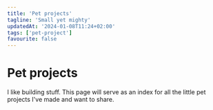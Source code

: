 ```yaml
---
title: 'Pet projects'
tagline: 'Small yet mighty'
updatedAt: '2024-01-08T11:24+02:00'
tags: ['pet-project']
favourite: false
---
```


# Pet projects

I like building stuff. This page will serve as an index for all the little
pet projects I've made and want to share.
